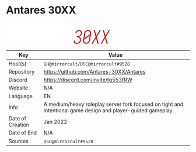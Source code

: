 # Antares 30XX

![LOGO](logo.png)

| Key  | Value |
| ------------- | ------------- |
| Host(s) | `GH@mirrorcult/DSC@mirrorcult#9528` |
| Repository  | https://github.com/Antares-30XX/Antares |
| Discord  | https://discord.com/invite/tg553fRW |
| Website | N/A |
| Language | EN |
| Info | A medium/heavy roleplay server fork focused on tight and intentional game design and player-guided gameplay. |
| Date of Creation | Jan 2022 |
| Date of End |  N/A |
| Sources | `DSC@mirrorcult#9528` |